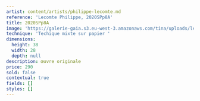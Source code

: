 ```yaml
---
artist: content/artists/philippe-lecomte.md
reference: 'Lecomte Philippe, 2020SPp8A'
title: 2020SPp8A
image: 'https://galerie-gaia.s3.eu-west-3.amazonaws.com/tina/uploads/lecomte-philippe/Philippe Lecomte - 2020_8A - 38x28.jpg'
technique: 'Techique mixte sur papier '
dimensions:
  height: 38
  width: 28
  depth: null
description: œuvre originale
price: 290
sold: false
contextual: true
fields: []
styles: []
---
```


